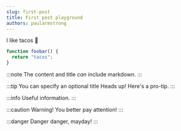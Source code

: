 ```yaml
---
slug: first-post
title: First post playground
authors: paularmstrong
---
```


I like tacos 🌮

<!-- truncate -->

```js live
function foobar() {
  return "tacos";
}
```

:::note
The content and title _can_ include markdown.
:::

:::tip You can specify an optional title
Heads up! Here's a pro-tip.
:::

:::info
Useful information.
:::

:::caution
Warning! You better pay attention!
:::

:::danger
Danger danger, mayday!
:::
